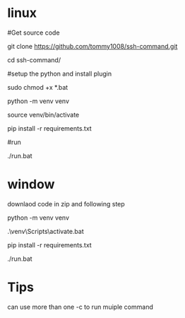 linux
====
#Get source code

git clone https://github.com/tommy1008/ssh-command.git

cd ssh-command/

#setup the python and install plugin


sudo chmod +x *.bat 

python -m venv venv 

source venv/bin/activate 

pip install -r requirements.txt 

#run

./run.bat

window 
===
downlaod code in zip  and following step

python -m venv venv 

.\venv\Scripts\activate.bat

pip install -r requirements.txt 

./run.bat

Tips
===
can use more than one  -c to run muiple command 
